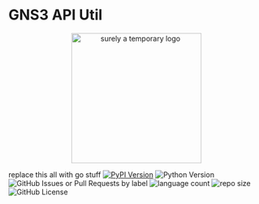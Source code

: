 # GNS3 API Util

<p align="center">
  <img width=256 src="https://i.imgur.com/t1PNyl4.gif" alt="surely a temporary logo" />
</p>

replace this all with go stuff
[![PyPI Version](https://img.shields.io/pypi/v/gns3util)](https://pypi.org/project/gns3util/)
![Python Version](https://img.shields.io/python/required-version-toml?tomlFilePath=https%3A%2F%2Fraw.githubusercontent.com%2FStefanistkuhl%2Fgns3-api-util%2Frefs%2Fheads%2Fmaster%2Fpyproject.toml)
![GitHub Issues or Pull Requests by label](https://img.shields.io/github/issues/stefanistkuhl/gns3-api-util)
![language count](https://img.shields.io/github/languages/count/stefanistkuhl/gns3-api-util)
![repo size](https://img.shields.io/github/repo-size/stefanistkuhl/gns3-api-util)
![GitHub License](https://img.shields.io/github/license/stefanistkuhl/gns3-api-util)
